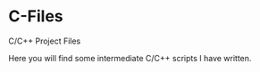 # C-Files
C/C++ Project Files 

Here you will find some intermediate C/C++ scripts I have written. 
